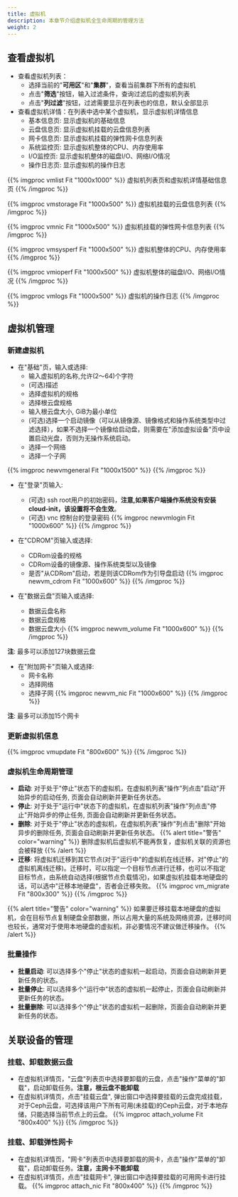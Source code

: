 ```yaml
---
title: 虚拟机
description: 本章节介绍虚拟机全生命周期的管理方法
weight: 2
---
```


## 查看虚拟机

* 查看虚拟机列表：
  * 选择当前的"**可用区**"和"**集群**"，查看当前集群下所有的虚拟机
  * 点击"**筛选**"按钮，输入过滤条件，查询过滤后的虚拟机列表
  * 点击"**列过滤**"按钮，过滤需要显示在列表也的信息，默认全部显示
* 查看虚拟机详情：在列表中选中某个虚拟机，显示虚拟机详情信息
  * 基本信息页: 显示虚拟机的基础信息 
  * 云盘信息页: 显示虚拟机挂载的云盘信息列表
  * 网卡信息页: 显示虚拟机挂载的弹性网卡信息列表
  * 系统监控页: 显示虚拟机整体的CPU、内存使用率
  * I/O监控页: 显示虚拟机整体的磁盘I/O、网络I/O情况
  * 操作日志页: 显示虚拟机的操作日志

{{% imgproc vmlist Fit "1000x1000" %}}
虚拟机列表页和虚拟机详情基础信息页
{{% /imgproc %}}

{{% imgproc vmstorage Fit "1000x500" %}}
虚拟机挂载的云盘信息列表
{{% /imgproc %}}

{{% imgproc vmnic Fit "1000x500" %}}
虚拟机挂载的弹性网卡信息列表
{{% /imgproc %}}

{{% imgproc vmsysperf Fit "1000x500" %}}
虚拟机整体的CPU、内存使用率
{{% /imgproc %}}

{{% imgproc vmioperf Fit "1000x500" %}}
虚拟机整体的磁盘I/O、网络I/O情况
{{% /imgproc %}}

{{% imgproc vmlogs Fit "1000x500" %}}
虚拟机的操作日志
{{% /imgproc %}}

## 虚拟机管理

### 新建虚拟机
* 在"基础"页，输入或选择:
  * 输入虚拟机的名称,允许(2～64)个字符
  * (可选)描述
  * 选择虚拟机的规格
  * 选择根云盘规格
  * 输入根云盘大小, GiB为最小单位
  * (可选)选择一个启动镜像（可以从镜像源、镜像格式和操作系统类型中过滤选择），如果不选择一个镜像给启动盘，则需要在"添加虚拟设备"页中设置启动光盘，否则为无操作系统启动。
  * 选择一个网络
  * 选择一个子网 

{{% imgproc newvmgeneral Fit "1000x1500" %}}
{{% /imgproc %}}

* 在"登录"页输入:
  * (可选) ssh root用户的初始密码，**注意,如果客户端操作系统没有安装cloud-init，该设置将不会生效**。
  * (可选) vnc 控制台的登录密码
{{% imgproc newvmlogin Fit "1000x600" %}}
{{% /imgproc %}}

* 在"CDROM"页输入或选择:
  * CDRom设备的规格
  * CDRom设备的镜像源、操作系统类型以及镜像
  * 是否"从CDRom"启动，若是则该CDRom作为引导盘启动
{{% imgproc newvm_cdrom Fit "1000x600" %}}
{{% /imgproc %}}

* 在"数据云盘"页输入或选择:
  * 数据云盘名称
  * 数据云盘规格
  * 数据云盘大小
{{% imgproc newvm_volume Fit "1000x600" %}}
{{% /imgproc %}}

**注**: 最多可以添加127块数据云盘

* 在"附加网卡"页输入或选择:
  * 网卡名称
  * 选择网络
  * 选择子网
{{% imgproc newvm_nic Fit "1000x600" %}}
{{% /imgproc %}}

**注**: 最多可以添加15个网卡

### 更新虚拟机信息

{{% imgproc vmupdate Fit "800x600" %}}
{{% /imgproc %}}

### 虚拟机生命周期管理

* **启动**: 对于处于"停止"状态下的虚拟机，在虚拟机列表"操作"列点击"启动"开始异步的启动任务, 页面会自动刷新并更新任务状态。
* **停止**: 对于处于"运行中"状态下的虚拟机，在虚拟机列表"操作"列点击"停止"开始异步的停止任务, 页面会自动刷新并更新任务状态。
* **删除**: 对于处于"停止"状态的虚拟机，在虚拟机列表"操作"列点击"删除"开始异步的删除任务, 页面会自动刷新并更新任务状态。
{{% alert title="警告" color="warning" %}}
删除虚拟机后虚拟机不能再恢复，虚拟机关联的资源也会被释放
{{% /alert %}}
* **迁移**: 将虚拟机迁移到其它节点(对于"运行中"的虚拟机在线迁移，对"停止"的虚拟机离线迁移)。迁移时，可以指定一个目标节点进行迁移，也可以不指定目标节点，由系统自动选择(根据节点负载情况)，如果虚拟机挂载本地硬盘的话，可以选中"迁移本地硬盘"，否者会迁移失败。
{{% imgproc vm_migrate Fit "800x300" %}}
{{% /imgproc %}}

{{% alert title="警告" color="warning" %}}
如果要迁移挂载本地硬盘的虚拟机，会在目标节点复制硬盘全部数据，所以占用大量的系统及网络资源，迁移时间也较长，通常对于使用本地硬盘的虚拟机，非必要情况不建议做迁移操作。
{{% /alert %}}

### 批量操作

* **批量启动**: 可以选择多个"停止"状态的虚拟机一起启动，页面会自动刷新并更新任务的状态。
* **批量停止**: 可以选择多个"运行中"状态的虚拟机一起停止，页面会自动刷新并更新任务的状态。
* **批量删除**: 可以选择多个"停止"状态的虚拟机一起删除，页面会自动刷新并更新任务的状态。

## 关联设备的管理

### 挂载、卸载数据云盘
* 在虚拟机详情页，"云盘"列表页中选择要卸载的云盘，点击"操作"菜单的"卸载"，启动卸载任务。**注意，根云盘不能卸载**
* 在虚拟机详情页，点击"挂载云盘", 弹出窗口中选择要挂载的云盘完成挂载，对于Ceph云盘，可选择该用户下所有可用(未挂载)的Ceph云盘，对于本地存储，只能选择当前节点上的云盘。
{{% imgproc attach_volume Fit "800x400" %}}
{{% /imgproc %}}

### 挂载、卸载弹性网卡
* 在虚拟机详情页，"网卡"列表页中选择要卸载的网卡，点击"操作"菜单的"卸载"，启动卸载任务。**注意，主网卡不能卸载**
* 在虚拟机详情页，点击"挂载网卡", 弹出窗口中选择要挂载的可用网卡进行挂载。
{{% imgproc attach_nic Fit "800x400" %}}
{{% /imgproc %}}